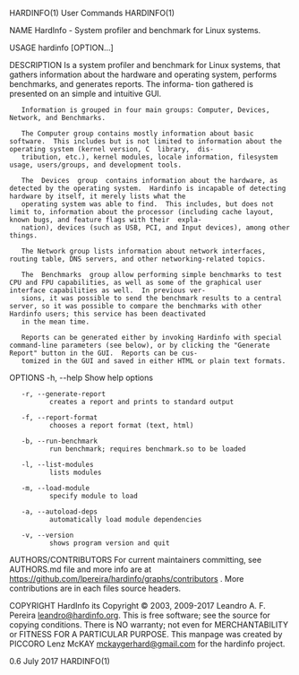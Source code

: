 HARDINFO(1)                                                                            User Commands                                                                           HARDINFO(1)

NAME
       HardInfo - System profiler and benchmark for Linux systems.

USAGE
       hardinfo [OPTION...]

DESCRIPTION
       Is  a  system profiler and benchmark for Linux systems, that gathers information about the hardware and operating system, performs benchmarks, and generates reports.  The informa‐
       tion gathered is presented on an simple and intuitive GUI.

       Information is grouped in four main groups: Computer, Devices, Network, and Benchmarks.

       The Computer group contains mostly information about basic software.  This includes but is not limited to information about the operating system (kernel version, C  library,  dis‐
       tribution, etc.), kernel modules, locale information, filesystem usage, users/groups, and development tools.

       The  Devices  group  contains information about the hardware, as detected by the operating system.  Hardinfo is incapable of detecting hardware by itself, it merely lists what the
       operating system was able to find.  This includes, but does not limit to, information about the processor (including cache layout, known bugs, and feature flags with their  expla‐
       nation), devices (such as USB, PCI, and Input devices), among other things.

       The Network group lists information about network interfaces, routing table, DNS servers, and other networking-related topics.

       The  Benchmarks  group allow performing simple benchmarks to test CPU and FPU capabilities, as well as some of the graphical user interface capabilities as well.  In previous ver‐
       sions, it was possible to send the benchmark results to a central server, so it was possible to compare the benchmarks with other Hardinfo users; this service has been deactivated
       in the mean time.

       Reports can be generated either by invoking Hardinfo with special command-line parameters (see below), or by clicking the "Generate Report" button in the GUI.  Reports can be cus‐
       tomized in the GUI and saved in either HTML or plain text formats.

OPTIONS
       -h, --help
              Show help options

       -r, --generate-report
              creates a report and prints to standard output

       -f, --report-format
              chooses a report format (text, html)

       -b, --run-benchmark
              run benchmark; requires benchmark.so to be loaded

       -l, --list-modules
              lists modules

       -m, --load-module
              specify module to load

       -a, --autoload-deps
              automatically load module dependencies

       -v, --version
              shows program version and quit

AUTHORS/CONTRIBUTORS
       For current maintainers committing, see AUTHORS.md file and more info are at https://github.com/lpereira/hardinfo/graphs/contributors .   More  contributions  are  in  each  files
       source headers.

COPYRIGHT
       HardInfo  its  Copyright  © 2003, 2009-2017 Leandro A. F. Pereira <leandro@hardinfo.org>.  This is free software; see the source for copying conditions.  There is NO warranty; not
       even for MERCHANTABILITY or FITNESS FOR A PARTICULAR PURPOSE.  This manpage was created by PICCORO Lenz McKAY <mckaygerhard@gmail.com> for the hardinfo project.

0.6                                                                                      July 2017                                                                             HARDINFO(1)
